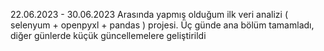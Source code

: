 22.06.2023 - 30.06.2023 Arasında yapmış olduğum ilk veri analizi ( selenyum + openpyxl + pandas ) projesi.
Üç günde ana bölüm tamamladı, diğer günlerde küçük güncellemelere geliştirildi